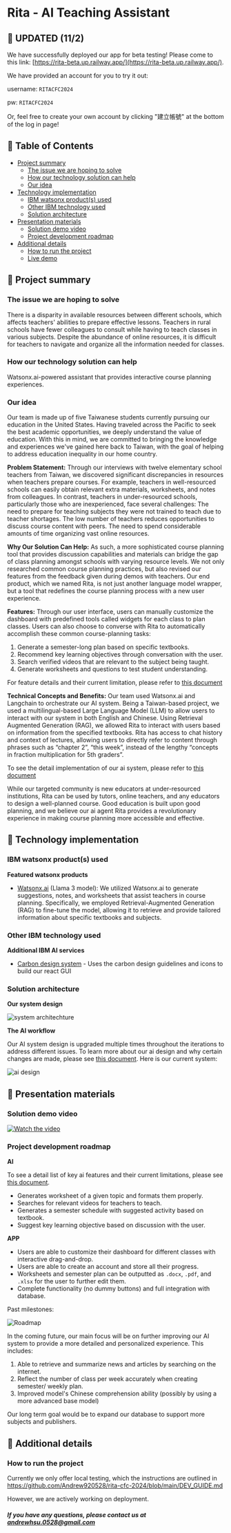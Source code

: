 # Rita - AI Teaching Assistant

## :star2: UPDATED (11/2)
We have successfully deployed our app for beta testing! Please come to this link: [https://rita-beta.up.railway.app/](https://rita-beta.up.railway.app/).

We have provided an account for you to try it out:

username: `RITACFC2024`

pw: `RITACFC2024`

Or, feel free to create your own account by clicking "建立帳號" at the bottom of the log in page!

## :purple_heart: Table of Contents
- [Project summary](#project-summary)
  - [The issue we are hoping to solve](#the-issue-we-are-hoping-to-solve)
  - [How our technology solution can help](#how-our-technology-solution-can-help)
  - [Our idea](#our-idea)
- [Technology implementation](#technology-implementation)
  - [IBM watsonx product(s) used](#ibm-watsonx-products-used)
  - [Other IBM technology used](#other-ibm-technology-used)
  - [Solution architecture](#solution-architecture)
- [Presentation materials](#presentation-materials)
  - [Solution demo video](#solution-demo-video)
  - [Project development roadmap](#project-development-roadmap)
- [Additional details](#additional-details)
  - [How to run the project](#how-to-run-the-project)
  - [Live demo](#live-demo)

## :purple_heart: Project summary

### The issue we are hoping to solve

There is a disparity in available resources between different schools, which affects teachers' abilities to prepare effective lessons. Teachers in rural schools have fewer colleagues to consult while having to teach classes in various subjects. Despite the abundance of online resources, it is difficult for teachers to navigate and organize all the information needed for classes.

### How our technology solution can help

Watsonx.ai-powered assistant that provides interactive course planning experiences.

### Our idea

Our team is made up of five Taiwanese students currently pursuing our education in the United States. Having traveled across the Pacific to seek the best academic opportunities, we deeply understand the value of education. With this in mind, we are committed to bringing the knowledge and experiences we've gained here back to Taiwan, with the goal of helping to address education inequality in our home country.

**Problem Statement:**
Through our interviews with twelve elementary school teachers from Taiwan, we discovered significant discrepancies in resources when teachers prepare courses. For example, teachers in well-resourced schools can easily obtain relevant extra materials, worksheets, and notes from colleagues. In contrast, teachers in under-resourced schools, particularly those who are inexperienced, face several challenges:
The need to prepare for teaching subjects they were not trained to teach due to teacher shortages.
The low number of teachers reduces opportunities to discuss course content with peers.
The need to spend considerable amounts of time organizing vast online resources.

**Why Our Solution Can Help:**
As such, a more sophisticated course planning tool that provides discussion capabilities and materials can bridge the gap of class planning amongst schools with varying resource levels. We not only researched common course planning practices, but also revised our features from the feedback given during demos with teachers. Our end product, which we named Rita, is not just another language model wrapper, but a tool that redefines the course planning process with a new user experience.

**Features:**
Through our user interface, users can manually customize the dashboard with predefined tools called widgets for each class to plan classes. Users can also choose to converse with Rita to automatically accomplish these common course-planning tasks:

1. Generate a semester-long plan based on specific textbooks.
2. Recommend key learning objectives through conversation with the user.
3. Search verified videos that are relevant to the subject being taught.
4. Generate worksheets and questions to test student understanding.

For feature details and their current limitation, please refer to [this document](https://docs.google.com/document/d/1FSf4swprNvd4V2dWTQ28K49oih-5wg9wwJxI-5eTkJk/edit?tab=t.0)

**Technical Concepts and Benefits:**
Our team used Watsonx.ai and Langchain to orchestrate our AI system. Being a Taiwan-based project, we used a multilingual-based Large Language Model (LLM) to allow users to interact with our system in both English and Chinese. Using Retrieval Augmented Generation (RAG), we allowed Rita to interact with users based on information from the specified textbooks. Rita has access to chat history and context of lectures, allowing users to directly refer to content through phrases such as “chapter 2”, “this week”, instead of the lengthy “concepts in fraction multiplication for 5th graders”. 

To see the detail implementation of our ai system, please refer to [this document](https://docs.google.com/document/d/1gaajXZ1rThH_nbuSNh4QiEwqpYV7OD_akKKs73_praM/edit?usp=sharing)

While our targeted community is new educators at under-resourced institutions, Rita can be used by tutors, online teachers, and any educators to design a well-planned course. Good education is built upon good planning, and we believe our ai agent Rita provides a revolutionary experience in making course planning more accessible and effective.

## :purple_heart: Technology implementation

### IBM watsonx product(s) used

**Featured watsonx products**

- [Watsonx.ai](https://www.ibm.com/products/watsonx-ai) (Llama 3 model): We utilized Watsonx.ai to generate suggestions, notes, and worksheets that assist teachers in course planning. Specifically, we employed Retrieval-Augmented Generation (RAG) to fine-tune the model, allowing it to retrieve and provide tailored information about specific textbooks and subjects.

### Other IBM technology used

**Additional IBM AI services**

- [Carbon design system](https://carbondesignsystem.com/) - Uses the carbon design guidelines and icons to build our react GUI

### Solution architecture

**Our system design**

![system architechture](https://drive.google.com/uc?id=1St1z9UefzqMw2v-Thacw2x1vpHBUm7I8)

**The AI workflow**

Our AI system design is upgraded multiple times throughout the iterations to address different issues. To learn more about our ai design and why certain changes are made, please see [this document](https://docs.google.com/document/d/1gaajXZ1rThH_nbuSNh4QiEwqpYV7OD_akKKs73_praM/edit?usp=sharing). Here is our current system:

![ai design](https://drive.google.com/uc?id=1aV1LpqEJ7zEysPh8ETP5eSh1OPPy9B8Y)



## :purple_heart: Presentation materials

### Solution demo video
[![Watch the video](https://img.youtube.com/vi/spGOiM32nGE/0.jpg)](https://www.youtube.com/watch?v=spGOiM32nGE)



### Project development roadmap

**AI**

To see a detail list of key ai features and their current limitations, please see [this document](https://docs.google.com/document/d/1FSf4swprNvd4V2dWTQ28K49oih-5wg9wwJxI-5eTkJk/edit?usp=drive_link).

- Generates worksheet of a given topic and formats them properly. 
- Searches for relevant videos for teachers to teach.
- Generates a semester schedule with suggested activity based on textbook.
- Suggest key learning objective based on discussion with the user.

**APP**

- Users are able to customize their dashboard for different classes with interactive drag-and-drop.
- Users are able to create an account and store all their progress.
- Worksheets and semester plan can be outputted as `.docx`, `.pdf`, and `.xlsx` for the user to further edit them.
- Complete functionality (no dummy buttons) and full integration with database.


Past milestones:

![Roadmap](https://drive.google.com/uc?id=1_91VqXKG8fYhD_dyW_BYGmodPPT2yQQB)

In the coming future, our main focus will be on further improving our AI system to provide a more detailed and personalized experience. This includes:

1. Able to retrieve and summarize news and articles by searching on the internet.
2. Reflect the number of class per week accurately when creating semester/ weekly plan.
3. Improved model's Chinese comprehension ability (possibly by using a more advanced base model)

Our long term goal would be to expand our database to support more subjects and publishers.




## :purple_heart: Additional details

### How to run the project

Currently we only offer local testing, which the instructions are outlined in https://github.com/Andrew920528/rita-cfc-2024/blob/main/DEV_GUIDE.md

However, we are actively working on deployment.

##### If you have any questions, please contact us at *andrewhsu.0528@gmail.com*
